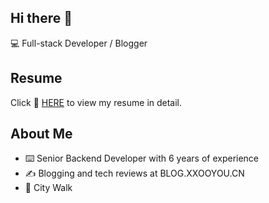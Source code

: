 ## Hi there 👋 
💻 Full-stack Developer / Blogger

## Resume
Click 📝 [HERE](https://blog.xxooyou.cn/about/) to view my resume in detail.

## About Me
- ⌨️ Senior Backend Developer with 6 years of experience
- ✍️ Blogging and tech reviews at BLOG.XXOOYOU.CN
- 🏃 City Walk 
